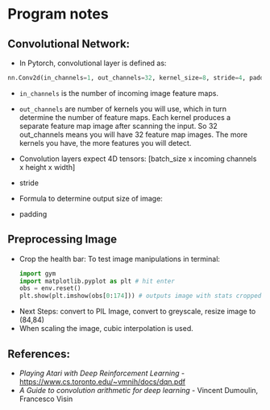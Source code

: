 # Program notes
## Convolutional Network:
* In Pytorch, convolutional layer is defined as:
```python
nn.Conv2d(in_channels=1, out_channels=32, kernel_size=8, stride=4, padding=0)
```
* `in_channels` is the number of incoming image feature maps.
* `out_channels` are number of kernels you will use, which in turn determine the number of feature maps. Each kernel produces a separate feature map image after scanning the input. So 32 out_channels means you will have 32 feature map images. The more kernels you have, the more features you will detect.
* Convolution layers expect 4D tensors: [batch_size x incoming channels x height x width]


* stride
* Formula to determine output size of image:
* padding

## Preprocessing Image
* Crop the health bar:
  To test image manipulations in terminal:
  ```python
  import gym
  import matplotlib.pyplot as plt # hit enter
  obs = env.reset()
  plt.show(plt.imshow(obs[0:174])) # outputs image with stats cropped 
  ```
* Next Steps: convert to PIL Image, convert to greyscale, resize image to (84,84)
* When scaling the image, cubic interpolation is used.

## References:
* *Playing Atari with Deep Reinforcement Learning* - https://www.cs.toronto.edu/~vmnih/docs/dqn.pdf
* *A Guide to convolution arithmetic for deep learning* - Vincent Dumoulin, Francesco Visin